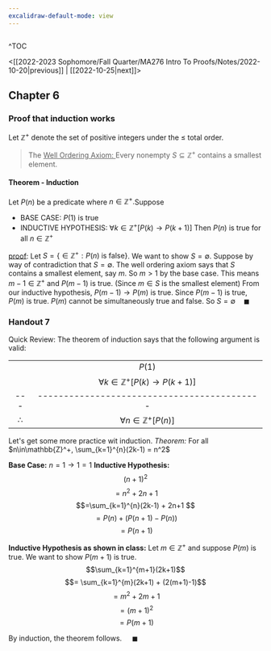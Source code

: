 ```yaml
---
excalidraw-default-mode: view
---
```



```toc

```

^TOC

<[[2022-2023 Sophomore/Fall Quarter/MA276 Intro To Proofs/Notes/2022-10-20|previous]] | [[2022-10-25|next]]>

## Chapter 6 

### Proof that induction works

Let $\mathbb{Z}^+$ denote the set of positive integers under the $\leq$ total order.

> The <u>Well Ordering Axiom: </u>Every nonempty $S\subseteq \mathbb{Z}^+$ contains a smallest element.

#### Theorem - Induction
Let $P(n)$ be a predicate where $n\in\mathbb{Z}^+.$Suppose 
- BASE CASE: $P(1)$ is true
- INDUCTIVE HYPOTHESIS: $\forall k \in \mathbb{Z}^+[P(k)\to P(k+1)]$
Then $P(n)$ is true for all $n\in\mathbb{Z}^+$

<u>proof</u>: Let $S = \{\in \mathbb{Z}^+:P(n)\;\text{is false}\}$. We want to show $S = \emptyset.$ Suppose by way of contradiction that $S = \emptyset.$ The well ordering axiom says that $S$ contains a smallest element, say $m$. So $m>1$ by the base case. This means $m-1\in\mathbb{Z}^+$ and $P(m-1)$ is true. (Since $m\in S$ is the smallest element) From our inductive hypothesis, $P(m-1)\to P(m)$ is true. Since $P(m-1)$ is true, $P(m)$ is true. $P(m)$ cannot be simultaneously true and false. So $S = \emptyset\quad\blacksquare$


### Handout 7

Quick Review: The theorem of induction says that the following argument is valid:

|||
|:---:|:---:|
||$P(1)$|
||$\forall k \in \mathbb{Z}^+[P(k)\to P(k+1)]$|
|---|-------------------------------------------|
|$\therefore$|$\forall n\in \mathbb{Z}^+[P(n)]$|

Let's get some more practice wit induction.
*Theorem:* For all $n\in\mathbb{Z}^+, \sum_{k=1}^{n}(2k-1) = n^2$

**Base Case:** $n=1 \to 1=1$
**Inductive Hypothesis:** 
$$(n+1)^2$$
$$= n^2 + 2n + 1$$
$$=\sum_{k=1}^{n}(2k-1)  + 2n+1 $$
$$= P(n) + (P(n+1)-P(n))$$
$$= P(n+1)$$

**Inductive Hypothesis as shown in class:**
Let $m\in\mathbb{Z}^+$ and suppose $P(m)$ is true. We want to show $P(m+1)$ is true.
$$\sum_{k=1}^{m+1}(2k+1)$$
$$= \sum_{k=1}^{m}(2k+1) + (2(m+1)-1)$$
$$= m^2 + 2m + 1$$
$$= (m+1)^2$$
$$= P(m+1)$$

By induction, the theorem follows. $\quad\blacksquare$